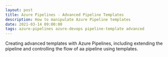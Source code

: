 ```yaml
---
layout: post
title: Azure Pipelines - Advanced Pipeline Templates
description: How to manipulate Azure Pipeline templates
date: 2021-03-14 09:00:00
tags: azure-pipelines azure-devops pipeline-template advanced
---
```


Creating advanced templates with Azure Pipelines, including extending the pipeline and controlling the flow of aa pipeline using templates.